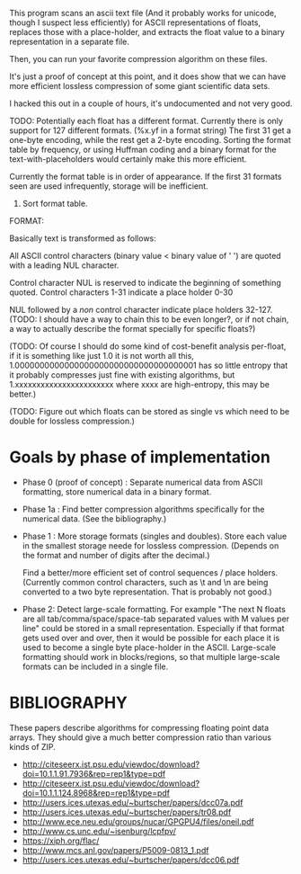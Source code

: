 This program scans an ascii text file (And it probably works for unicode, though I suspect less efficiently) for ASCII representations of floats, replaces those with a place-holder, and extracts the float value to a binary representation in a separate file.

Then, you can run your favorite compression algorithm on these files.

It's just a proof of concept at this point, and it does show that we can have more efficient lossless compression of some giant scientific data sets.

I hacked this out in a couple of hours, it's undocumented and not very good.

TODO:
Potentially each float has a different format. Currently there is only support for 127 different formats. (%x.yf in a format string) The first 31 get a one-byte encoding, while the rest get a 2-byte encoding. Sorting the format table by frequency, or using Huffman coding and a binary format for the text-with-placeholders would certainly make this more efficient.

Currently the format table is in order of appearance. If the first 31 formats seen are used infrequently, storage will be inefficient.

1) Sort format table.

FORMAT:

Basically text is transformed as follows:

All ASCII control characters (binary value < binary value of ' ') are quoted with a leading NUL character.

Control character NUL is reserved to indicate the beginning of something quoted.
Control characters 1-31 indicate a place holder 0-30

NUL followed by a _non_ control character indicate place holders 32-127.
(TODO: I should have a way to chain this to be even longer?, or if not chain, a way to actually describe the format specially for specific floats?)

(TODO: Of course I should do some kind of cost-benefit analysis per-float, if it is something like just 1.0 it is not worth all this, 1.0000000000000000000000000000000000001 has so little entropy that it probably compresses just fine with existing algorithms, but 1.xxxxxxxxxxxxxxxxxxxxxxx where xxxx are high-entropy, this may be better.)

(TODO: Figure out which floats can be stored as single vs which need to be double for lossless compression.)

Goals by phase of implementation
===============================

- Phase 0 (proof of concept) : 
	Separate numerical data from ASCII formatting, store numerical data in a binary format.

- Phase 1a : 
	Find better compression algorithms specifically for the numerical data. (See the bibliography.)

- Phase 1 :
	More storage formats (singles and doubles). Store each value in the smallest storage neede for lossless compression. (Depends on the format and number of digits after the decimal.)
	
	Find a better/more efficient set of control sequences / place holders. (Currently common control characters, such as \t and \n are being converted to a two byte representation. That is probably not good.)

- Phase 2:
	Detect large-scale formatting. For example "The next N floats are all tab/comma/space/space-tab separated values with M values per line" could be stored in a small representation. Especially if that format gets used over and over, then it would be possible for each place it is used to become a single byte place-holder in the ASCII.
	Large-scale formatting should work in blocks/regions, so that multiple large-scale formats can be included in a single file.

BIBLIOGRAPHY
===========
These papers describe algorithms for compressing floating point data arrays. They should give a much better compression ratio than various kinds of ZIP.


- http://citeseerx.ist.psu.edu/viewdoc/download?doi=10.1.1.91.7936&rep=rep1&type=pdf
- http://citeseerx.ist.psu.edu/viewdoc/download?doi=10.1.1.124.8968&rep=rep1&type=pdf
- http://users.ices.utexas.edu/~burtscher/papers/dcc07a.pdf
- http://users.ices.utexas.edu/~burtscher/papers/tr08.pdf
- http://www.ece.neu.edu/groups/nucar/GPGPU4/files/oneil.pdf
- http://www.cs.unc.edu/~isenburg/lcpfpv/
- https://xiph.org/flac/
- http://www.mcs.anl.gov/papers/P5009-0813_1.pdf
- http://users.ices.utexas.edu/~burtscher/papers/dcc06.pdf

